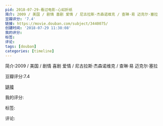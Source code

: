 ```yaml
---
pid: 2018-07-29-看过电影-心如折纸
简介: 2009 / 美国 / 剧情 喜剧 爱情 / 尼古拉斯·杰森诺维克 / 查琳·易 迈克尔·塞拉
豆瓣评分: '7.4'
链接: https://movie.douban.com/subject/3440075/
创建时间: '2018-07-29 11:38:08'
我的评分:
标签:
评论:
tags: [douban]
categories: [timeline]
---
```

简介:2009 / 美国 / 剧情 喜剧 爱情 / 尼古拉斯·杰森诺维克 / 查琳·易 迈克尔·塞拉

豆瓣评分:7.4

[链接](https://movie.douban.com/subject/3440075/)

我的评分:

标签:

评论:

